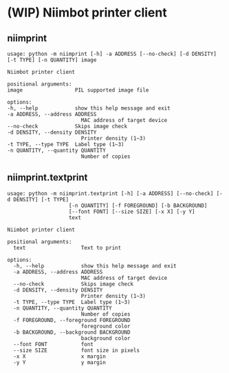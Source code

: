 # (WIP) Niimbot printer client

## niimprint

    usage: python -m niimprint [-h] -a ADDRESS [--no-check] [-d DENSITY] [-t TYPE] [-n QUANTITY] image

    Niimbot printer client

    positional arguments:
    image                 PIL supported image file

    options:
    -h, --help            show this help message and exit
    -a ADDRESS, --address ADDRESS
                            MAC address of target device
    --no-check            Skips image check
    -d DENSITY, --density DENSITY
                            Printer density (1~3)
    -t TYPE, --type TYPE  Label type (1~3)
    -n QUANTITY, --quantity QUANTITY
                            Number of copies

## niimprint.textprint

    usage: python -m niimprint.textprint [-h] [-a ADDRESS] [--no-check] [-d DENSITY] [-t TYPE]
                        [-n QUANTITY] [-f FOREGROUND] [-b BACKGROUND]
                        [--font FONT] [--size SIZE] [-x X] [-y Y]
                        text

    Niimbot printer client

    positional arguments:
      text                  Text to print

    options:
      -h, --help            show this help message and exit
      -a ADDRESS, --address ADDRESS
                            MAC address of target device
      --no-check            Skips image check
      -d DENSITY, --density DENSITY
                            Printer density (1~3)
      -t TYPE, --type TYPE  Label type (1~3)
      -n QUANTITY, --quantity QUANTITY
                            Number of copies
      -f FOREGROUND, --foreground FOREGROUND
                            foreground color
      -b BACKGROUND, --background BACKGROUND
                            background color
      --font FONT           font
      --size SIZE           font size in pixels
      -x X                  x margin
      -y Y                  y margin
